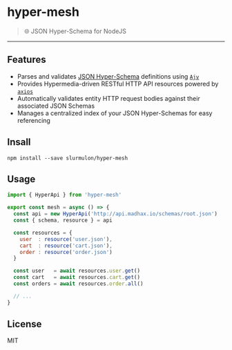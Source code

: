 # hyper-mesh
> :globe_with_meridians: JSON Hyper-Schema for NodeJS
---

## Features

- Parses and validates [JSON Hyper-Schema](https://tools.ietf.org/html/draft-wright-json-schema-hyperschema-00) definitions using [`Ajv`](https://www.npmjs.com/package/ajv)
- Provides Hypermedia-driven RESTful HTTP API resources powered by [`axios`](https://www.npmjs.com/package/axios)
- Automatically validates entity HTTP request bodies against their associated JSON Schemas
- Manages a centralized index of your JSON Hyper-Schemas for easy referencing

## Insall

`npm install --save slurmulon/hyper-mesh`

## Usage

```js
import { HyperApi } from 'hyper-mesh'

export const mesh = async () => {
  const api = new HyperApi('http://api.madhax.io/schemas/root.json')
  const { schema, resource } = api

  const resources = {
    user  : resource('user.json'),
    cart  : resource('cart.json'),
    order : resource('order.json')
  }

  const user   = await resources.user.get()
  const cart   = await resources.cart.get()
  const orders = await resources.order.all()

  // ...
}
```

## License

MIT
